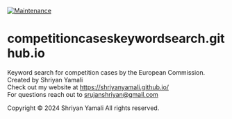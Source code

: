 [![Maintenance](https://img.shields.io/maintenance/yes/2024)](https://github.com/CompetitionCasesKeywordSearch/competitioncaseskeywordsearch.github.io/)

# competitioncaseskeywordsearch.github.io
Keyword search for competition cases by the European Commission. 
<br>
Created by Shriyan Yamali
<br>
Check out my website at <a href="https://shriyanyamali.github.io/">https://shriyanyamali.github.io/</a>
<br>
For questions reach out to srujanshriyan@gmail.com

Copyright © 2024 Shriyan Yamali All rights reserved.
